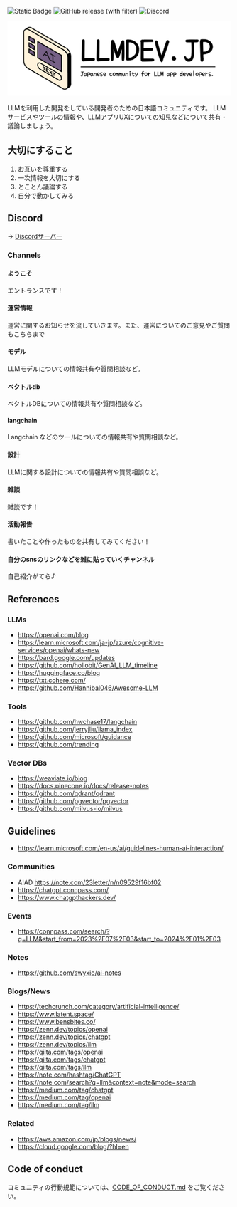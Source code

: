 ![Static Badge](https://img.shields.io/badge/enjoy-llmdev-blue)
![GitHub release (with filter)](https://img.shields.io/github/v/release/moekidev/llmdev.jp)
![Discord](https://img.shields.io/discord/1124682499998621737)

![llmdev.jp](./logo.png)

LLMを利用した開発をしている開発者のための日本語コミュニティです。
LLMサービスやツールの情報や、LLMアプリUXについての知見などについて共有・議論しましょう。

## 大切にすること

1. お互いを尊重する
2. 一次情報を大切にする
3. とことん議論する
4. 自分で動かしてみる

## Discord
→ [Discordサーバー](https://discord.gg/neVfeUgs)

### Channels
#### ⁠ようこそ
エントランスです！

#### ⁠運営情報
運営に関するお知らせを流していきます。また、運営についてのご意見やご質問もこちらまで

#### ⁠モデル
LLMモデルについての情報共有や質問相談など。

#### ⁠ベクトルdb
ベクトルDBについての情報共有や質問相談など。

#### ⁠langchain
Langchain などのツールについての情報共有や質問相談など。

#### ⁠設計
LLMに関する設計についての情報共有や質問相談など。

#### ⁠雑談
雑談です！

#### ⁠活動報告
書いたことや作ったものを共有してみてください！

#### ⁠自分のsnsのリンクなどを雑に貼っていくチャンネル
自己紹介がてら♪ 

## References
### LLMs
- https://openai.com/blog
- https://learn.microsoft.com/ja-jp/azure/cognitive-services/openai/whats-new
- https://bard.google.com/updates
- https://github.com/hollobit/GenAI_LLM_timeline
- https://huggingface.co/blog
- https://txt.cohere.com/
- https://github.com/Hannibal046/Awesome-LLM

### Tools
- https://github.com/hwchase17/langchain
- https://github.com/jerryjliu/llama_index
- https://github.com/microsoft/guidance
- https://github.com/trending

### Vector DBs
- https://weaviate.io/blog
- https://docs.pinecone.io/docs/release-notes
- https://github.com/qdrant/qdrant
- https://github.com/pgvector/pgvector
- https://github.com/milvus-io/milvus

## Guidelines
- https://learn.microsoft.com/en-us/ai/guidelines-human-ai-interaction/

### Communities
- AIAD https://note.com/23letter/n/n09529f16bf02
- https://chatgpt.connpass.com/
- https://www.chatgpthackers.dev/

### Events
- https://connpass.com/search/?q=LLM&start_from=2023%2F07%2F03&start_to=2024%2F01%2F03

### Notes
- https://github.com/swyxio/ai-notes

### Blogs/News
- https://techcrunch.com/category/artificial-intelligence/
- https://www.latent.space/
- https://www.bensbites.co/
- https://zenn.dev/topics/openai
- https://zenn.dev/topics/chatgpt
- https://zenn.dev/topics/llm
- https://qiita.com/tags/openai
- https://qiita.com/tags/chatgpt
- https://qiita.com/tags/llm
- https://note.com/hashtag/ChatGPT
- https://note.com/search?q=llm&context=note&mode=search
- https://medium.com/tag/chatgpt
- https://medium.com/tag/openai
- https://medium.com/tag/llm

### Related
- https://aws.amazon.com/jp/blogs/news/
- https://cloud.google.com/blog/?hl=en

## Code of conduct
コミュニティの行動規範については、[CODE_OF_CONDUCT.md](./CODE_OF_CONDUCT.md) をご覧ください。
